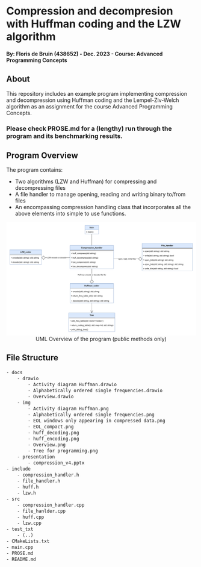 # Compression and decompresion with Huffman coding and the LZW algorithm
#### By: Floris de Bruin (438652) - Dec. 2023 - Course: Advanced Programming Concepts


## About
This repository includes an example program implementing compression and decompression using Huffman coding and the 
Lempel-Ziv-Welch algorithm as an assignment for the course Advanced Programming Concepts.



### Please check PROSE.md for a (lengthy) run through the program and its benchmarking results.


## Program Overview

The program contains:

- Two algorithms (LZW and Huffman) for compressing and decompressing files
- A file handler to manage opening, reading and writing binary to/from files
- An encompassing compression handling class that incorporates all the above elements into simple to use functions.


<div style="display: flex">
<img style="margin: auto" src="docs/img/Overview.png" alt="UML overview of the program" width="1300"/>
</div>
<div style="text-align: center;">
UML Overview of the program (public methods only)
</div>

## File Structure

```text
- docs
    - drawio
        - Activity diagram Huffman.drawio
        - Alphabetically ordered single frequencies.drawio
        - Overview.drawio
    - img
        - Activity diagram Huffman.png
        - Alphabetically ordered single frequencies.png
        - EOL windows only appearing in compressed data.png
        - EOL_compact.png
        - huff_decoding.png
        - huff_encoding.png
        - Overview.png
        - Tree for programming.png
    - presentation
        - compression_v4.pptx
- include
    - compression_handler.h
    - file_handler.h
    - huff.h
    - lzw.h
- src
    - compression_handler.cpp
    - file_hanlder.cpp
    - huff.cpp
    - lzw.cpp
- test_txt
    - (..)
- CMakeLists.txt
- main.cpp
- PROSE.md
- README.md
```

